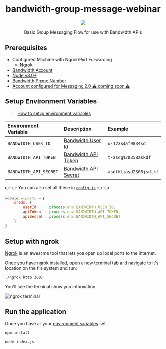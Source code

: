 <div align="center">

# bandwidth-group-message-webinar

<img src="https://s3.amazonaws.com/bwdemos/BW_Messaging.png"/>

Basic Group Messaging Flow for use with Bandwidth APIs

</div>

## Prerequisites
- Configured Machine with Ngrok/Port Forwarding
  - [Ngrok](https://ngrok.com/)
- [Bandwidth Account](https://catapult.inetwork.com/pages/signup.jsf/?utm_medium=social&utm_source=github&utm_campaign=dtolb&utm_content=_)
- [Node v8.0+](https://nodejs.org/en/)
- [Bandwidth Phone Number](http://dev.bandwidth.com/howto/buytn.html)
- [Account configured for Messaging 2.0 ⚠ coming soon ⚠](http://dev.bandwidth.com/ap-docs/messaging-2/getStarted.html)

## Setup Environment Variables

> [How to setup environment variables](https://www.schrodinger.com/kb/1842)

| Environment Variable     | Description                                                                                                               | Example                |
|:-------------------------|:--------------------------------------------------------------------------------------------------------------------------|:-----------------------|
| `BANDWIDTH_USER_ID`      | [Bandwidth User Id](http://dev.bandwidth.com/security.html)                                                               | `u-123sdaf9834sd`      |
| `BANDWIDTH_API_TOKEN`    | [Bandwidth API Token](http://dev.bandwidth.com/security.html)                                                             | `t-asdg920358askdf`    |
| `BANDWIDTH_API_SECRET`   | [Bandwidth API Secret](http://dev.bandwidth.com/security.html)                                                            | `asdfkljasd2305jsdlkf` |


👉 👉 You can also set all these in [`config.js`](./config.js) 👈 👈

```js
module.exports = {
    creds: {
        userId    : process.env.BANDWIDTH_USER_ID,
        apiToken  : process.env.BANDWIDTH_API_TOKEN,
        apiSecret : process.env.BANDWIDTH_API_SECRET
    }
}
```


## Setup with ngrok

[Ngrok](https://ngrok.com) is an awesome tool that lets you open up local ports to the internet.

Once you have ngrok installed, open a new terminal tab and navigate to it's location on the file system and run:

```bash
./ngrok http 3000
```

You'll see the terminal show you information

![ngrok terminal](https://s3.amazonaws.com/bw-demo/ngrok_terminal.png)

## Run the application

Once you have all your [environment variables](#setup-environment-variables) set.

```bash
npm install
```

```bash
node index.js
```
